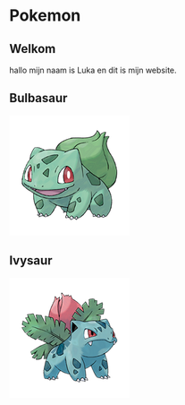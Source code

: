# Pokemon

## Welkom

hallo mijn naam is Luka en dit is mijn website.

## Bulbasaur
![bulbasaur](./files/bulbasaur.png)

## Ivysaur
![ivysaur](./files/ivysaur.png)

